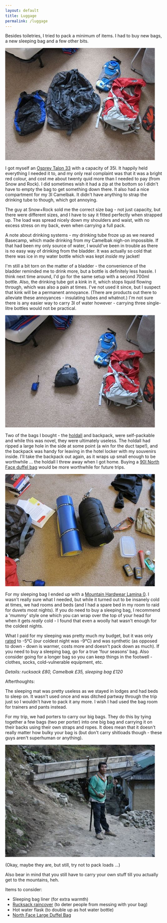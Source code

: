 ```yaml
---
layout: default
title: Luggage
permalink: /luggage
---
```


Besides toiletries, I tried to pack a minimum of items. I had to buy new bags, a new sleeping bag and a few other bits.

![](assets/optimised/bags.jpg "Bags")

I got myself an [Osprey Talon 33](http://www.amazon.co.uk/gp/product/B005LNBOHY/ref=as_li_ss_tl?ie=UTF8&tag=evernati-21&linkCode=as2&camp=1634&creative=19450&creativeASIN=B005LNBOHY) with a capacity of 35l. It happily held everything I needed it to, and my only real complaint was that it was a bright red colour, and cost me about twenty quid more than I needed to pay (from Snow and Rock). I did sometimes wish it had a zip at the bottom so I didn't have to empty the bag to get something down there. It also had a nice compartment for my 3l Camelbak. It didn't have anything to strap the drinking tube to though, which got annoying.

The guy at Snow+Rock sold me the correct size bag - not just capacity, but there were different sizes, and I have to say it fitted perfectly when strapped up. The load was spread nicely down my shoulders and waist, with no excess stress on my back, even when carrying a full pack.

A note about drinking systems - my drinking tube froze up as we neared Basecamp, which made drinking from my Camelbak nigh-on impossible. If that had been my only source of water, I would've been in trouble as there is no easy way of drinking from the bladder. It was actually so cold that there was ice in my water bottle which was kept *inside* my jacket!

I'm still a bit torn on the matter of a bladder - the convenience of the bladder reminded me to drink more, but a bottle is definitely less hassle. I think next time around, I'd go for the same setup with a second 700ml bottle. Also, the drinking tube got a kink in it, which stops liquid flowing through, which was also a pain at times. I've not used it since, but I suspect that kink will be a permanent annoyance. (There are products out there to alleviate these annoyances - insulating tubes and whatnot.) I'm not sure there is any easier way to carry 3l of water however - carrying three single-litre bottles would not be practical.

![](assets/optimised/bagswrapped.jpg "Bags Wrapped")

Two of the bags I bought - the [holdall](http://www.lifeventure.co.uk/htm/packables/packable-duffle.html) and backpack, were self-packable and while this was novel, they were ultimately useless. The holdall had ripped a large hole in the side at some point (a win for the duct tape!), and the backpack was handy for leaving in the hotel locker with my souvenirs inside. I'll take the backpack out again, as it wraps up small enough to be worthwhile ... the holdall I threw away when I got home. Buying a [90l North Face duffel bag](http://uk.thenorthface.com/tnf-uk-en/base-camp-duffel-l-14.html) would be more worthwhile for future trips.

![](assets/optimised/sleeping.jpg "Sleeping Equipment")

For my sleeping bag I ended up with a [Mountain Hardwear Lamina 0](http://www.ellis-brigham.com/sleeping-bags/mountain-hardwear/294210/lamina-0). I wasn't really sure what I needed, but while it turned out to be insanely cold at times, we had rooms and beds (and I had a spare bed in my room to raid for duvets most nights). If you do need to buy a sleeping bag, I recommend a 'mummy' style one which you can wrap over the top of your head for when it gets *really* cold - I found that even a woolly hat wasn't enough for the coldest nights.

What I paid for my sleeping was pretty much my budget, but it was only [rated](http://en.wikipedia.org/wiki/Sleeping_bag#Temperature_ratings) to -5&deg;C (our coldest night was -9&deg;C) and was synthetic (as opposed to down - down is warmer, costs more and doesn't pack down as much). If you need to buy a sleeping bag, go for a true 'four seasons' bag. Also consider going for a longer bag so you can keep things in the footwell - clothes, socks, cold-vulnerable equipment, etc.

*Details: rucksack £80, Camelbak £35, sleeping bag £120*

Afterthoughts:

The sleeping mat was pretty useless as we stayed in lodges and had beds to sleep on. It wasn't used once and was ditched partway through the trip just so I wouldn't have to pack it any more. I wish I had used the bag room for trainers and pants instead.

For my trip, we had porters to carry our big bags. They do this by tying together a few bags (two per porter) into one big bag and carrying it on their backs using their own straps and ropes. It does mean that it doesn't really matter how bulky your bag is (but don't carry shitloads though - these guys aren't superhuman or anything).

![](assets/optimised/porter.jpg "Porter")

(Okay, maybe they are, but still, try not to pack loads ...)

Also bear in mind that you still have to carry your own stuff till you actually get to the mountains, heh.

Items to consider:

* Sleeping bag liner (for extra warmth)
* [Rucksack raincover](http://www.snowandrock.com/osprey-ultralight-raincover/liners-+-accessories/ski-snowboard-outdoor-sports/fcp-product/4362) (to deter people from messing with your bag)
* Hot water flask (to double up as hot water bottle)
* [North Face Large Duffel Bag](http://uk.thenorthface.com/tnf-uk-en/equipment/shop-by-collection/base-camp/base-camp-duffel-l-3.html)

